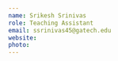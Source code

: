 ```yaml
---
name: Srikesh Srinivas
role: Teaching Assistant
email: ssrinivas45@gatech.edu
website: 
photo: 
---
```

